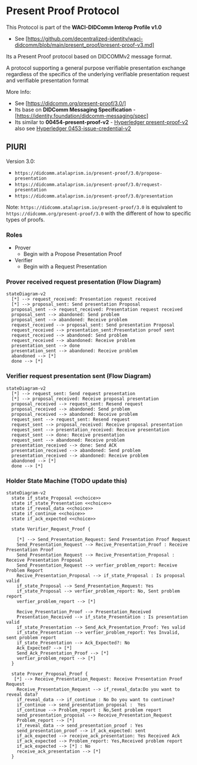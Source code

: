 # Present Proof Protocol

This Protocol is part of the **WACI-DIDComm Interop Profile v1.0**
- See [https://github.com/decentralized-identity/waci-didcomm/blob/main/present_proof/present-proof-v3.md]

Its a Present Proof protocol based on DIDCOMMv2 message format.

A protocol supporting a general purpose verifiable presentation exchange regardless of the specifics of the underlying verifiable presentation request and verifiable presentation format

More Info:
- See [https://didcomm.org/present-proof/3.0/]
- Its base on **DIDComm Messaging Specification** - [https://identity.foundation/didcomm-messaging/spec]
- Its similar to **00454-present-proof-v2** - [Hyperledger present-proof-v2](https://github.com/hyperledger/aries-rfcs/tree/main/features/0454-present-proof-v2) also see
[Hyperledger 0453-issue-credential-v2](https://github.com/hyperledger/aries-rfcs/blob/main/features/0453-issue-credential-v2/README.md)

## PIURI

Version 3.0:
- `https://didcomm.atalaprism.io/present-proof/3.0/propose-presentation`
- `https://didcomm.atalaprism.io/present-proof/3.0/request-presentation`
- `https://didcomm.atalaprism.io/present-proof/3.0/presentation`

Note: `https://didcomm.atalaprism.io/present-proof/3.0` is equivalent to `https://didcomm.org/present-proof/3.0` with the different of how to specific types of proofs.

### Roles

- Prover
  - Begin with a Propose Presentation Proof
- Verifier
  - Begin with a Request Presentation

### Prover received request presentation (Flow Diagram)

```mermaid
stateDiagram-v2
  [*] --> request_received: Presentation request received
  [*] --> proposal_sent: Send presentation Proposal
  proposal_sent --> request_received: Presentation request received
  proposal_sent --> abandoned: Send problem
  proposal_sent --> abandoned: Receive problem
  request_received --> proposal_sent: Send presentation Proposal
  request_received --> presentation_sent:Presentation proof sent
  request_received --> abandoned: Send problem
  request_received --> abandoned: Receive problem
  presentation_sent --> done
  presentation_sent --> abandoned: Receive problem
  abandoned --> [*]
  done --> [*]
```

### Verifier request presentation sent  (Flow Diagram)


```mermaid
stateDiagram-v2
  [*] --> request_sent: Send request presentation
  [*] --> proposal_received: Receive proposal presentation
  proposal_received --> request_sent: Resend request
  proposal_received --> abandoned: Send problem
  proposal_received --> abandoned: Receive problem
  request_sent --> request_sent: Resend request
  request_sent --> proposal_received: Receive proposal presentation
  request_sent --> presentation_received: Receive presentation
  request_sent --> done: Receive presentation
  request_sent --> abandoned: Receive problem
  presentation_received --> done: Send ACK
  presentation_received --> abandoned: Send problem
  presentation_received --> abandoned: Receive problem
  abandoned --> [*]
  done --> [*]
```

### Holder State Machine (TODO update this)

```mermaid
stateDiagram-v2
  state if_state_Proposal <<choice>>
  state if_state_Presentation <<choice>>
  state if_reveal_data <<choice>>
  state if_continue <<choice>>
  state if_ack_expected <<choice>>

  state Verifier_Request_Proof {

    [*] --> Send_Presentation_Request: Send Presentation Proof Request 
    Send_Presentation_Request --> Recive_Presentation_Proof : Receive Presentation Proof
    Send_Presentation_Request --> Recive_Presentation_Proposal : Receive Presentation Proposal
    Send_Presentation_Request --> verfier_problem_report: Receive Problem Report
    Recive_Presentation_Proposal --> if_state_Proposal : Is proposal valid
    if_state_Proposal --> Send_Presentation_Request: Yes
    if_state_Proposal --> verfier_problem_report: No, Sent problem report
    verfier_problem_report --> [*]
    
    Recive_Presentation_Proof --> Presentation_Received
    Presentation_Received --> if_state_Presentation : Is presentation valid
    if_state_Presentation --> Send_Ack_Presentation_Proof: Yes valid
    if_state_Presentation --> verfier_problem_report: Yes Invalid, sent problem report
    if_state_Presentation --> Ack_Expected?: No
    Ack_Expected? --> [*]
    Send_Ack_Presentation_Proof --> [*]
    verfier_problem_report --> [*]
  }
    
  state Prover_Proposal_Proof {     
   [*] --> Receive_Presentation_Request: Receive Presentation Proof Request
    Receive_Presentation_Request --> if_reveal_data:Do you want to reveal data? 
    if_reveal_data --> if_continue : No Do you want to continue?
    if_continue --> send_presentation_proposal :  Yes
    if_continue --> Problem_report : No,Sent problem report
    send_presentation_proposal --> Receive_Presentation_Request
    Problem_report --> [*]
    if_reveal_data --> send_presentation_proof : Yes
    send_presentation_proof --> if_ack_expected: sent
    if_ack_expected --> receive_ack_presentation: Yes Received Ack
    if_ack_expected --> Problem_report: Yes,Received problem report
    if_ack_expected --> [*] : No
    receive_ack_presentation --> [*]
  }


```
